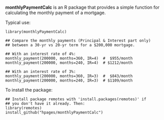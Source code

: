 **monthlyPaymentCalc** is an R package that provides a simple function
for calculating the monthly payment of a mortgage.

Typical use:
```
library(monthlyPaymentCalc)

## Compare the monthly payments (Principal & Interest part only)
## between a 30-yr vs 20-yr term for a $200,000 mortgage.

## With an interest rate of 4%:
monthly_payment(200000, months=360, IR=4)  #  $955/month
monthly_payment(200000, months=240, IR=4)  # $1212/month

## With an interest rate of 3%:
monthly_payment(200000, months=360, IR=3)  #  $843/month
monthly_payment(200000, months=240, IR=3)  # $1109/month
```

To install the package:
```
## Install package remotes with 'install.packages(remotes)' if
## you don't have it already. Then:
library(remotes)
install_github("hpages/monthlyPaymentCalc")
```

